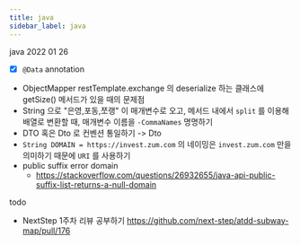 ```yaml
---
title: java
sidebar_label: java
---
```



java 2022 01 26
- [x] `@Data` annotation
- ObjectMapper restTemplate.exchange 의 deserialize 하는 클래스에 getSize() 메서드가 있을 때의 문제점
- String 으로 "은영,포동,쪼랭" 이 매개변수로 오고, 메서드 내에서 `split` 를 이용해 배열로 변환할 때, 매개변수 이름을 `-CommaNames` 명명하기
- DTO 혹은 Dto 로 컨벤션 통일하기 -> Dto
- `String DOMAIN = https://invest.zum.com` 의 네이밍은 `invest.zum.com` 만을 의미하기 때문에 `URI` 를 사용하기
- public suffix error domain
  - https://stackoverflow.com/questions/26932655/java-api-public-suffix-list-returns-a-null-domain

todo 
- NextStep 1주차 리뷰 공부하기
  https://github.com/next-step/atdd-subway-map/pull/176
